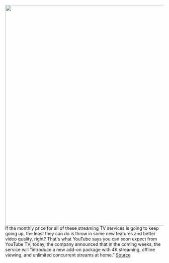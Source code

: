 <img src='https://cdn.vox-cdn.com/thumbor/QDtwRuW7bw1-mnqKZi5pGFUwspM=/0x0:2706x1516/1200x800/filters:focal(1137x542:1569x974)/cdn.vox-cdn.com/uploads/chorus_image/image/68829774/Screen_Shot_2021_02_17_at_8.23.59_AM.0.png' width='700px' /><br/>
If the monthly price for all of these streaming TV services is going to keep going up, the least they can do is throw in some new features and better video quality, right? That's what YouTube says you can soon expect from YouTube TV; today, the company announced that in the coming weeks, the service will “introduce a new add-on package with 4K streaming, offline viewing, and unlimited concurrent streams at home.”
<a href='https://www.theverge.com/2021/2/17/22286374/youtube-tv-4k-streaming-offline-viewing-announced'> Source <a/>